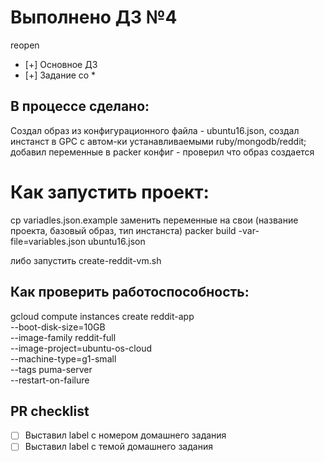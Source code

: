 # Выполнено ДЗ №4
reopen
 - [+] Основное ДЗ
 - [+] Задание со *

## В процессе сделано:
Создал образ из конфигурационного файла - ubuntu16.json,
создал инстанст в GPC с автом-ки устанавливаемыми ruby/mongodb/reddit;
добавил переменные в packer конфиг - проверил что образ создается
 # Как запустить проект:
 cp variadles.json.example
 заменить переменные на свои (название проекта, базовый образ, тип инстанста)
 packer build -var-file=variables.json ubuntu16.json
 
 либо запустить
 create-reddit-vm.sh
 
## Как проверить работоспособность:
 gcloud compute instances create reddit-app\
  --boot-disk-size=10GB \
  --image-family reddit-full \
  --image-project=ubuntu-os-cloud \
  --machine-type=g1-small \
  --tags puma-server \
  --restart-on-failure

## PR checklist
 - [ ] Выставил label с номером домашнего задания
 - [ ] Выставил label с темой домашнего задания
